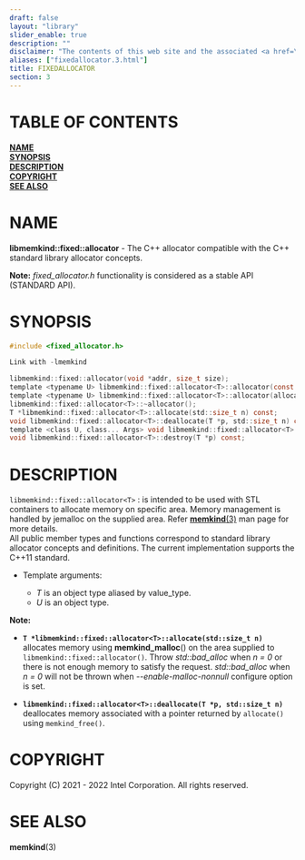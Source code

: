 ```yaml
---
draft: false
layout: "library"
slider_enable: true
description: ""
disclaimer: "The contents of this web site and the associated <a href=\"https://github.com/memkind\">GitHub repositories</a> are BSD-licensed open source."
aliases: ["fixedallocator.3.html"]
title: FIXEDALLOCATOR
section: 3
---
```


[comment]: <> (SPDX-License-Identifier: BSD-2-Clause)
[comment]: <> (Copyright 2021-2022, Intel Corporation)

[comment]: <> (fixedallocator.3 -- man page for fixedallocator)

# TABLE OF CONTENTS #

[**NAME**](#name)\
[**SYNOPSIS**](#synopsis)\
[**DESCRIPTION**](#description)\
[**COPYRIGHT**](#copyright)\
[**SEE ALSO**](#see-also)


# NAME #

**libmemkind::fixed::allocator<T>** - The C++ allocator
compatible with the C++ standard library allocator concepts.

**Note:** *fixed_allocator.h* functionality is considered as a
stable API (STANDARD API).

# SYNOPSIS #

```c
#include <fixed_allocator.h>

Link with -lmemkind

libmemkind::fixed::allocator(void *addr, size_t size);
template <typename U> libmemkind::fixed::allocator<T>::allocator(const libmemkind::fixed::allocator<U>&) noexcept;
template <typename U> libmemkind::fixed::allocator<T>::allocator(allocator<U>&& other) noexcept;
libmemkind::fixed::allocator<T>::~allocator();
T *libmemkind::fixed::allocator<T>::allocate(std::size_t n) const;
void libmemkind::fixed::allocator<T>::deallocate(T *p, std::size_t n) const;
template <class U, class... Args> void libmemkind::fixed::allocator<T>::construct(U *p, Args... &&args) const;
void libmemkind::fixed::allocator<T>::destroy(T *p) const;
```

# DESCRIPTION #

`libmemkind::fixed::allocator<T>`
:   is intended to be used with STL containers to allocate
    memory on specific area. Memory management is handled by
    jemalloc on the supplied area. Refer
    [**memkind**(3)](/memkind/manpages/memkind.3.html)
    man page for more details.\
    All public member types and functions correspond to standard library allocator concepts and definitions. The current implementation supports the C++11 standard.

+ Template arguments:

  + *T* is an object type aliased by value_type.
  + *U* is an object type.

**Note:**

+ **`T *libmemkind::fixed::allocator<T>::allocate(std::size_t n)`**\
  allocates memory using **memkind_malloc**() on the area
  supplied to `libmemkind::fixed::allocator()`. Throw
  *std::bad_alloc* when *n = 0* or there is not enough memory to
  satisfy the request.
  *std::bad_alloc* when *n = 0* will not be thrown when *--enable-malloc-nonnull* configure option is set.

+ **`libmemkind::fixed::allocator<T>::deallocate(T *p, std::size_t n)`**\
  deallocates memory associated with a pointer returned by
  `allocate()` using `memkind_free()`.

# COPYRIGHT #

Copyright (C) 2021 - 2022 Intel Corporation. All rights reserved.

# SEE ALSO #

**memkind**(3)
